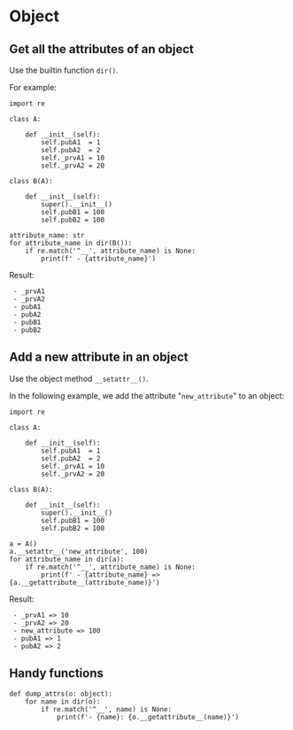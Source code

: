 # Object

## Get all the attributes of an object

Use the builtin function `dir()`.

For example:

    import re

    class A:

        def __init__(self):
            self.pubA1  = 1
            self.pubA2  = 2
            self._prvA1 = 10
            self._prvA2 = 20

    class B(A):

        def __init__(self):
            super().__init__()
            self.pubB1 = 100
            self.pubB2 = 100

    attribute_name: str
    for attribute_name in dir(B()):
        if re.match('^__', attribute_name) is None:
            print(f' - {attribute_name}')

Result:

     - _prvA1
     - _prvA2
     - pubA1
     - pubA2
     - pubB1
     - pubB2

## Add a new attribute in an object

Use the object method `__setattr__()`.

In the following example, we add the attribute "`new_attribute`" to an object:

    import re

    class A:

        def __init__(self):
            self.pubA1  = 1
            self.pubA2  = 2
            self._prvA1 = 10
            self._prvA2 = 20

    class B(A):

        def __init__(self):
            super().__init__()
            self.pubB1 = 100
            self.pubB2 = 100

    a = A()
    a.__setattr__('new_attribute', 100)
    for attribute_name in dir(a):
        if re.match('^__', attribute_name) is None:
            print(f' - {attribute_name} => {a.__getattribute__(attribute_name)}')

Result:

     - _prvA1 => 10
     - _prvA2 => 20
     - new_attribute => 100
     - pubA1 => 1
     - pubA2 => 2

## Handy functions

    def dump_attrs(o: object):
        for name in dir(o):
            if re.match('^__', name) is None:
                print(f'- {name}: {o.__getattribute__(name)}')

